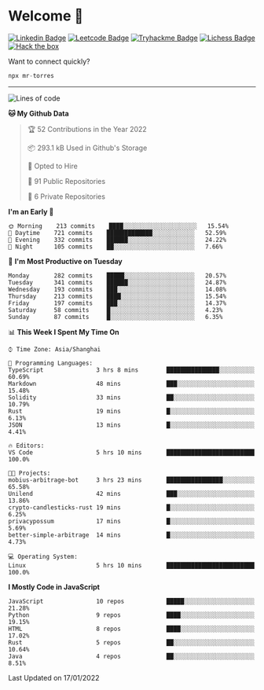 # Welcome 👋

[![Linkedin Badge](https://img.shields.io/badge/-PedroTorres-blue?style=flat-square&logo=Linkedin&logoColor=white&link=https://www.linkedin.com/in/PedroTorres/)](https://www.linkedin.com/in/pedro-torres-cruz/)
[![Leetcode Badge](https://img.shields.io/badge/profile-leetcode-green)](https://leetcode.com/corfucinas/)
[![Tryhackme Badge](https://img.shields.io/badge/profile-tryhackme-blue)](https://tryhackme.com/p/Corfucinas/)
[![Lichess Badge](https://img.shields.io/badge/challenge_me-lichess-yellow)](https://lichess.org/@/Corfucinas)
[![Hack the box](https://img.shields.io/badge/hack_the_box-profile-red)](https://www.hackthebox.eu/profile/375826)

Want to connect quickly?

```javascript
npx mr-torres
```

---

<!--START_SECTION:waka-->
![Lines of code](https://img.shields.io/badge/From%20Hello%20World%20I%27ve%20Written-1.6%20million%20lines%20of%20code-blue)

**🐱 My Github Data** 

> 🏆 52 Contributions in the Year 2022
 > 
> 📦 293.1 kB Used in Github's Storage 
 > 
> 💼 Opted to Hire
 > 
> 📜 91 Public Repositories 
 > 
> 🔑 6 Private Repositories  
 > 
**I'm an Early 🐤** 

```text
🌞 Morning    213 commits    ████░░░░░░░░░░░░░░░░░░░░░   15.54% 
🌆 Daytime    721 commits    █████████████░░░░░░░░░░░░   52.59% 
🌃 Evening    332 commits    ██████░░░░░░░░░░░░░░░░░░░   24.22% 
🌙 Night      105 commits    ██░░░░░░░░░░░░░░░░░░░░░░░   7.66%

```
📅 **I'm Most Productive on Tuesday** 

```text
Monday       282 commits    █████░░░░░░░░░░░░░░░░░░░░   20.57% 
Tuesday      341 commits    ██████░░░░░░░░░░░░░░░░░░░   24.87% 
Wednesday    193 commits    ███░░░░░░░░░░░░░░░░░░░░░░   14.08% 
Thursday     213 commits    ████░░░░░░░░░░░░░░░░░░░░░   15.54% 
Friday       197 commits    ███░░░░░░░░░░░░░░░░░░░░░░   14.37% 
Saturday     58 commits     █░░░░░░░░░░░░░░░░░░░░░░░░   4.23% 
Sunday       87 commits     █░░░░░░░░░░░░░░░░░░░░░░░░   6.35%

```


📊 **This Week I Spent My Time On** 

```text
⌚︎ Time Zone: Asia/Shanghai

💬 Programming Languages: 
TypeScript               3 hrs 8 mins        ███████████████░░░░░░░░░░   60.69% 
Markdown                 48 mins             ███░░░░░░░░░░░░░░░░░░░░░░   15.48% 
Solidity                 33 mins             ██░░░░░░░░░░░░░░░░░░░░░░░   10.79% 
Rust                     19 mins             █░░░░░░░░░░░░░░░░░░░░░░░░   6.13% 
JSON                     13 mins             █░░░░░░░░░░░░░░░░░░░░░░░░   4.41%

🔥 Editors: 
VS Code                  5 hrs 10 mins       █████████████████████████   100.0%

🐱‍💻 Projects: 
mobius-arbitrage-bot     3 hrs 23 mins       ████████████████░░░░░░░░░   65.58% 
Unilend                  42 mins             ███░░░░░░░░░░░░░░░░░░░░░░   13.86% 
crypto-candlesticks-rust 19 mins             █░░░░░░░░░░░░░░░░░░░░░░░░   6.25% 
privacypossum            17 mins             █░░░░░░░░░░░░░░░░░░░░░░░░   5.69% 
better-simple-arbitrage  14 mins             █░░░░░░░░░░░░░░░░░░░░░░░░   4.73%

💻 Operating System: 
Linux                    5 hrs 10 mins       █████████████████████████   100.0%

```

**I Mostly Code in JavaScript** 

```text
JavaScript               10 repos            █████░░░░░░░░░░░░░░░░░░░░   21.28% 
Python                   9 repos             ████░░░░░░░░░░░░░░░░░░░░░   19.15% 
HTML                     8 repos             ████░░░░░░░░░░░░░░░░░░░░░   17.02% 
Rust                     5 repos             ██░░░░░░░░░░░░░░░░░░░░░░░   10.64% 
Java                     4 repos             ██░░░░░░░░░░░░░░░░░░░░░░░   8.51%

```



 Last Updated on 17/01/2022
<!--END_SECTION:waka-->
